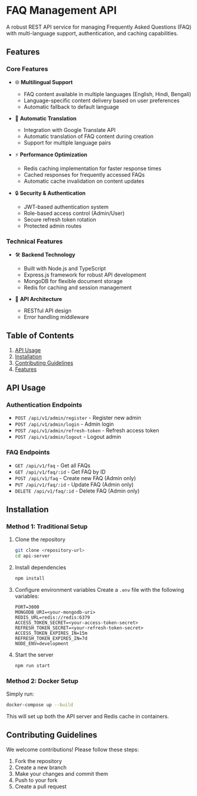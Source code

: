 # FAQ Management API

A robust REST API service for managing Frequently Asked Questions (FAQ) with multi-language support, authentication, and caching capabilities.

## Features

### Core Features

- 🌐 **Multilingual Support**

  - FAQ content available in multiple languages (English, Hindi, Bengali)
  - Language-specific content delivery based on user preferences
  - Automatic fallback to default language

- 🔄 **Automatic Translation**

  - Integration with Google Translate API
  - Automatic translation of FAQ content during creation
  - Support for multiple language pairs

- ⚡ **Performance Optimization**

  - Redis caching implementation for faster response times
  - Cached responses for frequently accessed FAQs
  - Automatic cache invalidation on content updates

- 🔒 **Security & Authentication**
  - JWT-based authentication system
  - Role-based access control (Admin/User)
  - Secure refresh token rotation
  - Protected admin routes

### Technical Features

- 🛠 **Backend Technology**

  - Built with Node.js and TypeScript
  - Express.js framework for robust API development
  - MongoDB for flexible document storage
  - Redis for caching and session management

- 📡 **API Architecture**

  - RESTful API design
  - Error handling middleware

## Table of Contents

1. [API Usage](#api-usage)
2. [Installation](#installation)
3. [Contributing Guidelines](#contributing-guidelines)
4. [Features](#features)

## API Usage

### Authentication Endpoints

- `POST /api/v1/admin/register` - Register new admin
- `POST /api/v1/admin/login` - Admin login
- `POST /api/v1/admin/refresh-token` - Refresh access token
- `POST /api/v1/admin/logout` - Logout admin

### FAQ Endpoints

- `GET /api/v1/faq` - Get all FAQs
- `GET /api/v1/faq/:id` - Get FAQ by ID
- `POST /api/v1/faq` - Create new FAQ (Admin only)
- `PUT /api/v1/faq/:id` - Update FAQ (Admin only)
- `DELETE /api/v1/faq/:id` - Delete FAQ (Admin only)

## Installation

### Method 1: Traditional Setup

1. Clone the repository

   ```bash
   git clone <repository-url>
   cd api-server
   ```

2. Install dependencies

   ```bash
   npm install
   ```

3. Configure environment variables
   Create a `.env` file with the following variables:

   ```env
   PORT=3000
   MONGODB_URI=<your-mongodb-uri>
   REDIS_URL=redis://redis:6379
   ACCESS_TOKEN_SECRET=<your-access-token-secret>
   REFRESH_TOKEN_SECRET=<your-refresh-token-secret>
   ACCESS_TOKEN_EXPIRES_IN=15m
   REFRESH_TOKEN_EXPIRES_IN=7d
   NODE_ENV=development
   ```

4. Start the server
   ```bash
   npm run start
   ```

### Method 2: Docker Setup

Simply run:

```bash
docker-compose up --build
```

This will set up both the API server and Redis cache in containers.

## Contributing Guidelines

We welcome contributions! Please follow these steps:

1. Fork the repository
2. Create a new branch
3. Make your changes and commit them
4. Push to your fork
5. Create a pull request
